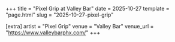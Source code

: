 +++
title = "Pixel Grip at Valley Bar"
date = 2025-10-27
template = "page.html"
slug = "2025-10-27-pixel-grip"

[extra]
artist = "Pixel Grip"
venue = "Valley Bar"
venue_url = "https://www.valleybarphx.com/"
+++
